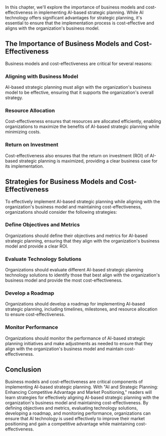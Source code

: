
In this chapter, we'll explore the importance of business models and cost-effectiveness in implementing AI-based strategic planning. While AI technology offers significant advantages for strategic planning, it's essential to ensure that the implementation process is cost-effective and aligns with the organization's business model.

The Importance of Business Models and Cost-Effectiveness
--------------------------------------------------------

Business models and cost-effectiveness are critical for several reasons:

### Aligning with Business Model

AI-based strategic planning must align with the organization's business model to be effective, ensuring that it supports the organization's overall strategy.

### Resource Allocation

Cost-effectiveness ensures that resources are allocated efficiently, enabling organizations to maximize the benefits of AI-based strategic planning while minimizing costs.

### Return on Investment

Cost-effectiveness also ensures that the return on investment (ROI) of AI-based strategic planning is maximized, providing a clear business case for its implementation.

Strategies for Business Models and Cost-Effectiveness
-----------------------------------------------------

To effectively implement AI-based strategic planning while aligning with the organization's business model and maintaining cost-effectiveness, organizations should consider the following strategies:

### Define Objectives and Metrics

Organizations should define their objectives and metrics for AI-based strategic planning, ensuring that they align with the organization's business model and provide a clear ROI.

### Evaluate Technology Solutions

Organizations should evaluate different AI-based strategic planning technology solutions to identify those that best align with the organization's business model and provide the most cost-effectiveness.

### Develop a Roadmap

Organizations should develop a roadmap for implementing AI-based strategic planning, including timelines, milestones, and resource allocation to ensure cost-effectiveness.

### Monitor Performance

Organizations should monitor the performance of AI-based strategic planning initiatives and make adjustments as needed to ensure that they align with the organization's business model and maintain cost-effectiveness.

Conclusion
----------

Business models and cost-effectiveness are critical components of implementing AI-based strategic planning. With "AI and Strategic Planning: Enhancing Competitive Advantage and Market Positioning," readers will learn strategies for effectively aligning AI-based strategic planning with the organization's business model and maintaining cost-effectiveness. By defining objectives and metrics, evaluating technology solutions, developing a roadmap, and monitoring performance, organizations can ensure that AI technology is used effectively to improve their market positioning and gain a competitive advantage while maintaining cost-effectiveness.
